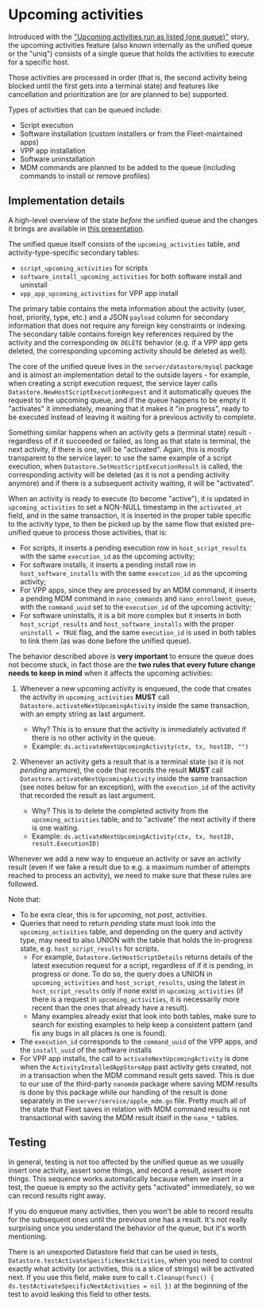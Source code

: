 # Upcoming activities

Introduced with the ["Upcoming activities run as listed (one queue)"](https://github.com/fleetdm/fleet/issues/22866) story, the upcoming activities feature (also known internally as the unified queue or the "uniq") consists of a single queue that holds the activities to execute for a specific host.

Those activities are processed in order (that is, the second activity being blocked until the first gets into a terminal state) and features like cancellation and prioritization are (or are planned to be) supported.

Types of activities that can be queued include:
* Script execution
* Software installation (custom installers or from the Fleet-maintained apps)
* VPP app installation
* Software uninstallation
* MDM commands are planned to be added to the queue (including commands to install or remove profiles)

## Implementation details

A high-level overview of the state _before_ the unified queue and the changes it brings are available in [this presentation](https://docs.google.com/presentation/d/1bIdE4wXNxDujLHu_DsO1U_0S9-vXCut4p5BgTkGME2Q/edit?usp=sharing).

The unified queue itself consists of the `upcoming_activities` table, and activity-type-specific secondary tables:
* `script_upcoming_activities` for scripts
* `software_install_upcoming_activities` for both software install and uninstall
* `vpp_app_upcoming_activities` for VPP app install

The primary table contains the meta information about the activity (user, host, priority, type, etc.) and a JSON `payload` column for secondary information that does not require any foreign key constraints or indexing. The secondary table contains foreign key references required by the activity and the corresponding `ON DELETE` behavior (e.g. if a VPP app gets deleted, the corresponding upcoming activity should be deleted as well).

The core of the unified queue lives in the `server/datastore/mysql` package and is almost an implementation detail to the outside layers - for example, when creating a script execution request, the service layer calls `Datastore.NewHostScriptExecutionRequest` and it automatically queues the request to the upcoming queue, and if the queue happens to be empty it "activates" it immediately, meaning that it makes it "in progress", ready to be executed instead of leaving it waiting for a previous activity to complete.

Something similar happens when an activity gets a (terminal state) result - regardless of if it succeeded or failed, as long as that state is terminal, the next activity, if there is one, will be "activated". Again, this is mostly transparent to the service layer: to use the same example of a script execution, when `Datastore.SetHostScriptExecutionResult` is called, the corresponding activity will be deleted (as it is not a pending activity anymore) and if there is a subsequent activity waiting, it will be "activated".

When an activity is ready to execute (to become "active"), it is updated in `upcoming_activities` to set a NON-NULL timestamp in the `activated_at` field, and in the same transaction, it is inserted in the proper table specific to the activity type, to then be picked up by the same flow that existed pre-unified queue to process those activities, that is:

* For scripts, it inserts a pending execution row in `host_script_results` with the same `execution_id` as the upcoming activity;
* For software installs, it inserts a pending install row in `host_software_installs` with the same `execution_id` as the upcoming activity;
* For VPP apps, since they are processed by an MDM command, it inserts a pending MDM command in `nano_commands` and `nano_enrollment_queue`, with the `command_uuid` set to the `execution_id` of the upcoming activity;
* For software uninstalls, it is a bit more complex but it inserts in both `host_script_results` and `host_software_installs` with the proper `uninstall = TRUE` flag, and the same `execution_id` is used in both tables to link them (as was done before the unified queue).

The behavior described above is **very important** to ensure the queue does not become stuck, in fact those are the **two rules that every future change needs to keep in mind** when it affects the upcoming activities:

1. Whenever a new upcoming activity is enqueued, the code that creates the activity in `upcoming_activities` **MUST** call `Datastore.activateNextUpcomingActivity` inside the same transaction, with an empty string as last argument.
	* Why? This is to ensure that the activity is immediately activated if there is no other activity in the queue.
	* Example: `ds.activateNextUpcomingActivity(ctx, tx, hostID, "")`

2. Whenever an activity gets a result that is a terminal state (so it is not _pending_ anymore), the code that records the result **MUST** call `Datastore.activateNextUpcomingActivity` inside the same transaction (see notes below for an exception), with the `execution_id` of the activity that recorded the result as last argument.
	* Why? This is to delete the completed activity from the `upcoming_activities` table, and to "activate" the next activity if there is one waiting.
	* Example: `ds.activateNextUpcomingActivity(ctx, tx, hostID, result.ExecutionID)`

Whenever we add a new way to enqueue an activity or save an activity result (even if we fake a result due to e.g. a maximum number of attempts reached to process an activity), we need to make sure that these rules are followed.

Note that:

* To be exra clear, this is for _upcoming_, not _past_, activities.
* Queries that need to return _pending_ state must look into the `upcoming_activities` table, and depending on the query and activity type, may need to also UNION with the table that holds the in-progress state, e.g. `host_script_results` for scripts. 
    - For example, `Datastore.GetHostScriptDetails` returns details of the latest execution request for a script, regardless of if it is pending, in progress or done. To do so, the query does a UNION in `upcoming_activities` and `host_script_results`, using the latest in `host_script_results` only if none exist in `upcoming_activities` (if there is a request in `upcoming_activities`, it is necessarily more recent than the ones that already have a result).
	- Many examples already exist that look into both tables, make sure to search for existing examples to help keep a consistent pattern (and fix any bugs in all places is one is found).
* The `execution_id` corresponds to the `command_uuid` of the VPP apps, and the `install_uuid` of the software installs
* For VPP app installs, the call to `activateNextUpcomingActivity` is done when the `ActivityInstalledAppStoreApp` past activity gets created, not in a transaction when the MDM command result gets saved. This is due to our use of the third-party `nanomdm` package where saving MDM results is done by this package while our handling of the result is done separately in the `server/service/apple_mdm.go` file. Pretty much all of the state that Fleet saves in relation with MDM command results is not transactional with saving the MDM result itself in the `nano_*` tables.

## Testing

In general, testing is not too affected by the unified queue as we usually insert one activity, assert some things, and record a result, assert more things. This sequence works automatically because when we insert in a test, the queue is empty so the activity gets "activated" immediately, so we can record results right away.

If you do enqueue many activities, then you won't be able to record results for the subsequent ones until the previous one has a result. It's not really surprising once you understand the behavior of the queue, but it's worth mentioning.

There is an unexported Datastore field that can be used in tests, `Datastore.testActivateSpecificNextActivities`, when you need to control exactly what activity (or activities, this is a slice of strings) will be activated next. If you use this field, make sure to call `t.Cleanup(func() { ds.testActivateSpecificNextActivities = nil })` at the beginning of the test to avoid leaking this field to other tests.

